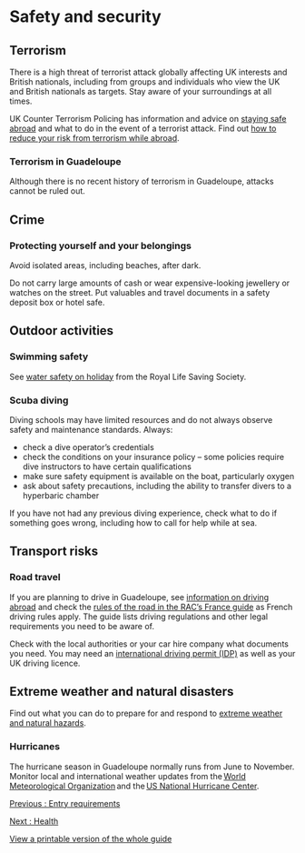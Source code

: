 # Safety and security

## Terrorism

There is a high threat of terrorist attack globally affecting UK interests and British nationals, including from groups and individuals who view the UK and British nationals as targets. Stay aware of your surroundings at all times.

UK Counter Terrorism Policing has information and advice on [staying safe abroad](https://www.counterterrorism.police.uk/safetyadvice/) and what to do in the event of a terrorist attack. Find out [how to reduce your risk from terrorism while abroad](https://www.gov.uk/guidance/reduce-your-risk-from-terrorism-while-abroad).

### Terrorism in Guadeloupe

Although there is no recent history of terrorism in Guadeloupe, attacks cannot be ruled out.

## Crime

### Protecting yourself and your belongings

Avoid isolated areas, including beaches, after dark.

Do not carry large amounts of cash or wear expensive-looking jewellery or watches on the street. Put valuables and travel documents in a safety deposit box or hotel safe.

## Outdoor activities

### Swimming safety

See [water safety on holiday](https://www.rlss.org.uk/safety-on-holiday) from the Royal Life Saving Society.

### Scuba diving

Diving schools may have limited resources and do not always observe safety and maintenance standards. Always:

* check a dive operator’s credentials
* check the conditions on your insurance policy – some policies require dive instructors to have certain qualifications
* make sure safety equipment is available on the boat, particularly oxygen
* ask about safety precautions, including the ability to transfer divers to a hyperbaric chamber

If you have not had any previous diving experience, check what to do if something goes wrong, including how to call for help while at sea.

## Transport risks

### Road travel

If you are planning to drive in Guadeloupe, see [information on driving abroad](https://www.gov.uk/driving-abroad) and check the [rules of the road in the RAC’s France guide](https://www.rac.co.uk/drive/travel/country/france/) as French driving rules apply. The guide lists driving regulations and other legal requirements you need to be aware of.

Check with the local authorities or your car hire company what documents you need. You may need an [international driving permit (IDP)](https://www.gov.uk/driving-abroad/international-driving-permit) as well as your UK driving licence.

## Extreme weather and natural disasters

Find out what you can do to prepare for and respond to [extreme weather and natural hazards](https://www.gov.uk/guidance/tropical-cyclones).

### Hurricanes

The hurricane season in Guadeloupe normally runs from June to November. Monitor local and international weather updates from the [World Meteorological Organization](https://severeweather.wmo.int/tc/cgn/) and the [US National Hurricane Center](http://www.nhc.noaa.gov/).

[Previous
:
Entry requirements](/foreign-travel-advice/guadeloupe/entry-requirements)

[Next
:
Health](/foreign-travel-advice/guadeloupe/health)

[View a printable version of the whole guide](/foreign-travel-advice/guadeloupe/print)